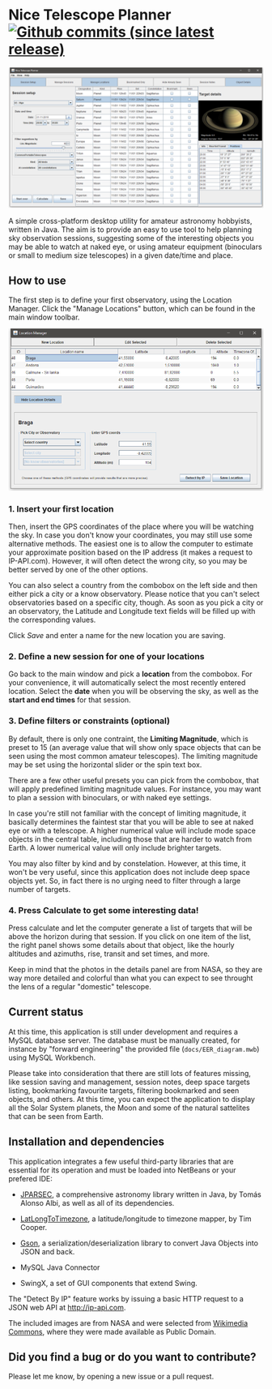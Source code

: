 # Nice Telescope Planner [![Github commits (since latest release)](https://img.shields.io/github/commits-since/victordomingos/NiceTelescopePlanner/latest.svg)](https://github.com/victordomingos/NiceTelescopePlanner)

![Nice Telescope Planner - main window](screenshots/nice_telescope_planner.png)

A simple cross-platform desktop utility for amateur astronomy hobbyists, written in Java. The aim is to provide an easy to use tool to help planning sky observation sessions, suggesting some of the interesting objects you may be able to watch at naked eye, or using amateur equipment (binoculars or small to medium size telescopes) in a given date/time and place.

## How to use
The first step is to define your first observatory, using the Location Manager. Click the "Manage Locations" button, which can be found in the main window toolbar.

![Nice Telescope Planner - main window](screenshots/location_manager.png)

### 1. Insert your first location
Then, insert the GPS coordinates of the place where you will be watching the sky. In case you don't know your coordinates, you may still use some alternative methods. The easiest one is to allow the computer to estimate your approximate position based on the IP address (it makes a request to IP-API.com). However, it will often detect the wrong city, so you may be better served by one of the other options. 

You can also select a country from the combobox on the left side and then either pick a city or a know observatory. Please notice that you can't select observatories based on a specific city, though. As soon as you pick a city or an observatory, the Latitude and Longitude text fields will be filled up with the corresponding values. 

Click *Save* and enter a name for the new location you are saving. 

### 2. Define a new session for one of your locations
Go back to the main window and pick a **location** from the combobox. For your convenience, it will automatically select the most recently entered location. Select the **date** when you will be observing the sky, as well as the **start and end times** for that session.

### 3. Define filters or constraints (optional)
By default, there is only one contraint, the **Limiting Magnitude**, which is preset to 15 (an average value that will show only space objects that can be seen using the most common amateur telescopes). The limiting magnitude may be set using the horizontal slider or the spin text box. 

There are a few other useful presets you can pick from the combobox, that will apply predefined limiting magnitude values. For instance, you may want to plan a session with binoculars, or with naked eye settings. 

In case you're still not familiar with the concept of limiting magnitude, it basically determines the faintest star that you will be able to see at naked eye or with a telescope. A higher numerical value will include mode space objects in the central table, including those that are harder to watch from Earth. A lower numerical value will only include brighter targets.

You may also filter by kind and by constelation. However, at this time, it won't be very useful, since this application does not include deep space objects yet. So, in fact there is no urging need to filter through a large number of targets.

### 4. Press Calculate to get some interesting data!

Press calculate and let the computer generate a list of targets that will be above the horizon during that session. If you click on one item of the list, the right panel shows some details about that object, like the hourly altitudes and azimuths, rise, transit and set times, and more.

Keep in mind that the photos in the details panel are from NASA, so they are way more detailed and colorful than what you can  expect to see throught the lens of a regular "domestic" telescope.


## Current status

At this time, this application is still under development and requires a MySQL database server. The database must be manually created, for instance by "forward engineering" the provided file (`docs/EER_diagram.mwb`) using MySQL Workbench. 

Please take into consideration that there are still lots of features missing, like session saving and management, session notes, deep space targets listing, bookmarking favourite targets, filtering bookmarked and seen objects, and others. At this time, you can expect the application to display all the Solar System planets, the Moon and some of the natural sattelites that can be seen from Earth.


## Installation and dependencies

This application integrates a few useful third-party libraries that are essential for its operation and must be loaded into NetBeans or your prefered IDE:

- [JPARSEC](http://conga.oan.es/~alonso/doku.php?id=jparsec), a comprehensive astronomy library written in Java, by Tomás Alonso Albi, as well as all of its dependencies.

- [LatLongToTimezone](https://github.com/drtimcooper/LatLongToTimezone), a latitude/longitude to timezone mapper, by Tim Cooper.

- [Gson](https://github.com/google/gson), a serialization/deserialization library to convert Java Objects into JSON and back.

- MySQL Java Connector

- SwingX, a set of GUI components that extend Swing.

The "Detect By IP" feature works by issuing a basic HTTP request to a JSON web API at http://ip-api.com.

The included images are from NASA and were selected from [Wikimedia Commons](https://commons.wikimedia.org/wiki/Main_Page), where they were made available as Public Domain.


## Did you find a bug or do you want to contribute?

Please let me know, by opening a new issue or a pull request.
